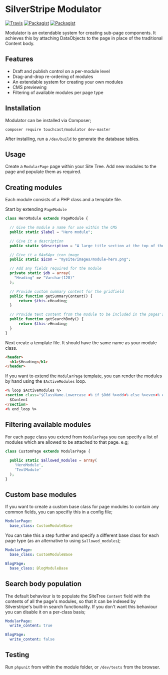 # SilverStripe Modulator

[![Travis](https://img.shields.io/travis/touchcast/modulator.svg)](https://travis-ci.org/touchcast/modulator)
[![Packagist](https://img.shields.io/packagist/v/touchcast/modulator.svg)](https://packagist.org/packages/touchcast/modulator)
[![Packagist](https://img.shields.io/packagist/dt/touchcast/modulator.svg)](https://packagist.org/packages/touchcast/modulator)

Modulator is an extendable system for creating sub-page components. It achieves this by attaching DataObjects to the page in place of the traditional Content body.

## Features

* Draft and publish control on a per-module level
* Drag-and-drop re-ordering of modules
* An extendable system for creating your own modules
* CMS previewing
* Filtering of available modules per page type

## Installation

Modulator can be installed via Composer;

    composer require touchcast/modulator dev-master

After installing, run a ``/dev/build`` to generate the database tables.

## Usage

Create a ``ModularPage`` page within your Site Tree. Add new modules to the page and populate them as required.

## Creating modules

Each module consists of a PHP class and a template file.

Start by extending ``PageModule``

```php
class HeroModule extends PageModule {

  // Give the module a name for use within the CMS
  public static $label = "Hero module";

  // Give it a description
  public static $description = "A large title section at the top of the page";

  // Give it a 64x64px icon image
  public static $icon = "mysite/images/module-hero.png";

  // Add any fields required for the module
  private static $db = array(
    "Heading" => "Varchar(128)"
  );

  // Provide custom summary content for the gridfield
  public function getSummaryContent() {
      return $this->Heading;
  }

  // Provide text content from the module to be included in the pages's search index
  public function getSearchBody() {
      return $this->Heading;
  }
}
```

Next create a template file. It should have the same name as your module class.

```html
<header>
  <h1>$Heading</h1>
</header>
```

If you want to extend the ``ModularPage`` template, you can render the modules by hand using the ``$ActiveModules`` loop.

```html
<% loop $ActiveModules %>
<section class="$ClassName.Lowercase <% if $Odd %>odd<% else %>even<% end_if %> order-$Order">
  $Content
</section>
<% end_loop %>
```

## Filtering available modules

For each page class you extend from ``ModularPage`` you can specify a list of modules which are allowed to be attached to that page. e.g;

```php
class CustomPage extends ModularPage {
  
  public static $allowed_modules = array(
    'HeroModule',
    'TextModule'
  );
}
```

## Custom base modules

If you want to create a custom base class for page modules to contain any common fields, you can specifiy this in a config file;

```yml
ModularPage:
  base_class: CustomModuleBase
```

You can take this a step further and specify a different base class for each page type (as an alternative to using ``$allowed_modules``);

```yml
ModularPage:
  base_class: CustomModuleBase

BlogPage:
  base_class: BlogModuleBase
```

## Search body population

The default behaviour is to populate the SiteTree `Content` field with the contents of all the page's modules, so that it can be indexed by Silverstripe's built-in search functionality. If you don't want this behaviour you can disable it on a per-class basis;

```yml
ModularPage:
  write_content: true

BlogPage:
  write_content: false
```

## Testing

Run ``phpunit`` from within the module folder, or ``/dev/tests`` from the browser.

